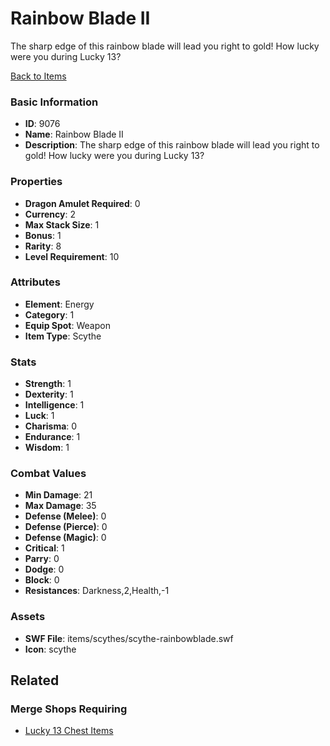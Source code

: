 # Rainbow Blade II

The sharp edge of this rainbow blade will lead you right to gold! How lucky were you during Lucky 13?

[Back to Items](../items.md)

### Basic Information

- **ID**: 9076
- **Name**: Rainbow Blade II
- **Description**: The sharp edge of this rainbow blade will lead you right to gold! How lucky were you during Lucky 13?

### Properties

- **Dragon Amulet Required**: 0
- **Currency**: 2
- **Max Stack Size**: 1
- **Bonus**: 1
- **Rarity**: 8
- **Level Requirement**: 10

### Attributes

- **Element**: Energy
- **Category**: 1
- **Equip Spot**: Weapon
- **Item Type**: Scythe

### Stats

- **Strength**: 1
- **Dexterity**: 1
- **Intelligence**: 1
- **Luck**: 1
- **Charisma**: 0
- **Endurance**: 1
- **Wisdom**: 1

### Combat Values

- **Min Damage**: 21
- **Max Damage**: 35
- **Defense (Melee)**: 0
- **Defense (Pierce)**: 0
- **Defense (Magic)**: 0
- **Critical**: 1
- **Parry**: 0
- **Dodge**: 0
- **Block**: 0
- **Resistances**: Darkness,2,Health,-1

### Assets

- **SWF File**: items/scythes/scythe-rainbowblade.swf
- **Icon**: scythe

## Related

### Merge Shops Requiring

- [Lucky 13 Chest Items](../merge-shops/132-lucky-13-chest-items.md)

